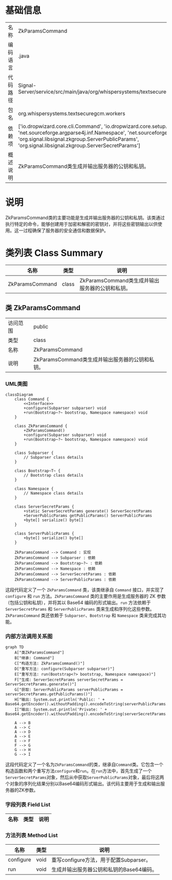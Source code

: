 # 基础信息

|      |      |
|------|------|
| 名称 | ZkParamsCommand |
| 编码语言 | .java |
| 代码路径 | Signal-Server/service/src/main/java/org/whispersystems/textsecuregcm/workers/ZkParamsCommand.java |
| 包名 | org.whispersystems.textsecuregcm.workers |
| 依赖项 | ['io.dropwizard.core.cli.Command', 'io.dropwizard.core.setup.Bootstrap', 'java.util.Base64', 'net.sourceforge.argparse4j.inf.Namespace', 'net.sourceforge.argparse4j.inf.Subparser', 'org.signal.libsignal.zkgroup.ServerPublicParams', 'org.signal.libsignal.zkgroup.ServerSecretParams'] |
| 概述说明 | ZkParamsCommand类生成并输出服务器的公钥和私钥。 |

# 说明

ZkParamsCommand类的主要功能是生成并输出服务器的公钥和私钥。该类通过执行特定的命令，能够创建用于加密和解密的密钥对，并将这些密钥输出以供使用。这一过程确保了服务器的安全通信和数据保护。

# 类列表 Class Summary

| 名称   | 类型  | 说明 |
|-------|------|-------------|
| ZkParamsCommand | class | ZkParamsCommand类生成并输出服务器的公钥和私钥。 |



## 类 ZkParamsCommand

|      |      |
|------|------|
| 访问范围 | public |
| 类型 | class |
| 名称 | ZkParamsCommand |
| 说明 | ZkParamsCommand类生成并输出服务器的公钥和私钥。 |


### UML类图

```mermaid
classDiagram
    class Command {
        <<Interface>>
        +configure(Subparser subparser) void
        +run(Bootstrap~?~ bootstrap, Namespace namespace) void
    }

    class ZkParamsCommand {
        +ZkParamsCommand()
        +configure(Subparser subparser) void
        +run(Bootstrap~?~ bootstrap, Namespace namespace) void
    }

    class Subparser {
        // Subparser class details
    }

    class Bootstrap~T~ {
        // Bootstrap class details
    }

    class Namespace {
        // Namespace class details
    }

    class ServerSecretParams {
        +static ServerSecretParams generate() ServerSecretParams
        +ServerPublicParams getPublicParams() ServerPublicParams
        +byte[] serialize() byte[]
    }

    class ServerPublicParams {
        +byte[] serialize() byte[]
    }

    ZkParamsCommand --> Command : 实现
    ZkParamsCommand --> Subparser : 依赖
    ZkParamsCommand --> Bootstrap~?~ : 依赖
    ZkParamsCommand --> Namespace : 依赖
    ZkParamsCommand --> ServerSecretParams : 依赖
    ZkParamsCommand --> ServerPublicParams : 依赖
```

这段代码定义了一个 `ZkParamsCommand` 类，该类继承自 `Command` 接口，并实现了 `configure` 和 `run` 方法。`ZkParamsCommand` 类的主要作用是生成服务器的 ZK 参数（包括公钥和私钥），并将其以 Base64 编码的形式输出。`run` 方法依赖于 `ServerSecretParams` 和 `ServerPublicParams` 类来生成和序列化这些参数。`ZkParamsCommand` 类还依赖于 `Subparser`、`Bootstrap` 和 `Namespace` 类来完成其功能。


### 内部方法调用关系图

```mermaid
graph TD
    A["类ZkParamsCommand"]
    B["继承: Command"]
    C["构造方法: ZkParamsCommand()"]
    D["重写方法: configure(Subparser subparser)"]
    E["重写方法: run(Bootstrap<?> bootstrap, Namespace namespace)"]
    F["生成: ServerSecretParams serverSecretParams = ServerSecretParams.generate()"]
    G["获取: ServerPublicParams serverPublicParams = serverSecretParams.getPublicParams()"]
    H["输出: System.out.println('Public: ' + Base64.getEncoder().withoutPadding().encodeToString(serverPublicParams.serialize()))"]
    I["输出: System.out.println('Private: ' + Base64.getEncoder().withoutPadding().encodeToString(serverSecretParams.serialize()))"]

    A --> B
    A --> C
    A --> D
    A --> E
    E --> F
    F --> G
    G --> H
    G --> I
```

这段代码定义了一个名为`ZkParamsCommand`的类，继承自`Command`类。它包含一个构造函数和两个重写方法`configure`和`run`。在`run`方法中，首先生成了一个`ServerSecretParams`对象，然后从中获取`ServerPublicParams`对象，最后将这两个对象的序列化结果分别以Base64编码形式输出。该代码主要用于生成和输出服务器的ZK参数。

### 字段列表 Field List

| 名称  | 类型  | 说明 |
|-------|-------|------|

### 方法列表 Method List

| 名称  | 类型  | 说明 |
|-------|-------|------|
| configure | void | 重写configure方法，用于配置Subparser。 |
| run | void | 生成并输出服务器公钥和私钥的Base64编码。 |




